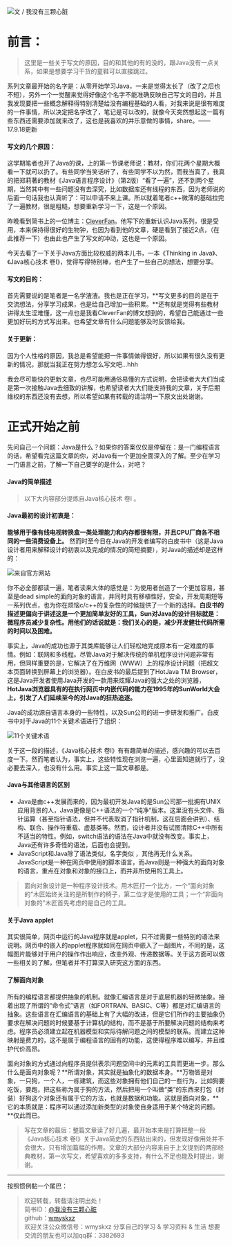![文 / 我没有三颗心脏](http://upload-images.jianshu.io/upload_images/7896890-96efb4ed8490f736.jpg?imageMogr2/auto-orient/strip%7CimageView2/2/w/1240)


# 前言：

> 这里是一些关于写文的原因，目的和其他的有的没的，跟Java没有一点关系，如果是想要学习干货的童鞋可以直接跳过。

系列文章最开始的名字是：从零开始学习Java，一来是觉得太长了（改了之后也不短），另外一个一觉醒来觉得好像这个名字不能准确反映自己写文的目的，并且我发现要把一些概念解释得特别清楚给没有编程基础的人看，对我来说是很有难度的一件事情，所以决定把名字改了，笔记是可以改的，就像今天突然想起这一篇有些东西还需要添加就来改了，这也是我喜欢的并乐意做的事情，share。——17.9.18更新

#### 写文的几个原因：

这学期笔者也开了Java的课，上的第一节课老师说：教材，你们花两个星期大概看一下就可以扔了。有些同学当笑话听了，有些同学不以为然，而我当真了，我真的把郑莉著的教材《Java语言程序设计》（第2版）“看了一遍”，还不到两个星期，当然其中有一些问题没有去深究，比如数据库还有线程的东西，因为老师说的后面一句话我也认真听了：可以申请不来上课。所以就着笔者c++微薄的基础拉完了一遍教材，很是粗糙，想要重新学习一下，这是一个原因。

昨晚看到简书上的一位博主：[CleverFan](http://www.jianshu.com/u/8dc5811b228f)。他写下的重新认识Java系列，很是受用，本来保持得很好的生物钟，也因为看到他的文章，硬是看到了接近2点，（在此推荐一下）也由此也产生了写文的冲动，这也是一个原因。

今天去看了一下关于Java方面比较权威的两本儿书，一本《Thinking in Java》、《Java核心技术 卷Ⅰ》，觉得写得特别棒，也产生了一些自己的想法，想要分享。

#### 写文的目的：

首先需要说的是笔者是一名学渣渣。我也是正在学习，**写文更多的目的是在于交流想法，分享学习成果，也是给自己增加一些积累。**还有就是觉得有些教材讲得太生涩难懂，这一点也是我看CleverFan的博文想到的，希望自己能通过一些更加好玩的方式写出来。也希望文章有什么问题能够及时反馈给我。

#### 关于更新：

因为个人性格的原因，我总是希望能把一件事情做得很好，所以如果有很久没有更新的情况，那就当我正在努力想怎么写文吧...hhh

我会尽可能快的更新文章，也尽可能用通俗易懂的方式说明，会把读者大大们当成是第一次接触Java去细致的讲解，也希望读者大大们能支持我的文章，关于后期维权的东西还没有去想，所以希望如果有转载的请注明一下原文出处谢谢。

# 正式开始之前

先问自己一个问题：Java是什么？如果你的答案仅仅是停留在：是一门编程语言的话，希望看完这篇文章的你，对Java有一个更加全面深入的了解。至少在学习一门语言之前，了解一下自己要学的是什么，对吧？

#### Java的简单描述

> 以下大内容部分提炼自Java核心技术 卷Ⅰ 。

#### Java最初的设计初衷是：

**能够用于像有线电视转换盒一类处理能力和内存都很有限，并且CPU厂商各不相同的一些消费设备上。**
然而时至今日在Java的开发者编写的白皮书中（这是Java设计者用来解释设计的初衷以及完成的情况的简短摘要），对Java的描述却是这样的：

![来自官方网站](http://upload-images.jianshu.io/upload_images/7896890-bfdc2ad65f565eda.png?imageMogr2/auto-orient/strip%7CimageView2/2/w/1240)

你不必全部都读一遍，笔者读来大体的感觉是：为使用者创造了一个更加容易，甚至是dead simple的面向对象的语言，并同时具有移植性好，安全，开发周期短等一系列优点，也为你在烦恼c/c++的复杂性的时候提供了一个新的选择。**白皮书的描述更偏向于讲述这是一个更加简单友好的工具，Sun对Java的设计目标就是：微程序员减少复杂性。用他们的话说就是：我们关心的是，减少开发健壮代码所需的时间以及困难。**

事实上，Java的成功也源于其类库能够让人们轻松地完成原本有一定难度的事情。例如：联网和多线程。尽管Java对于解决传统的单机程序设计问题非常有用，但同样重要的是，它解决了在万维网（WWW）上的程序设计问题（把超文本页面转换到屏幕上的浏览器）。在白皮书的最后提到了HotJava TM Browser，这是Java开发者使用Java开发的一款用来炫耀Java的强大之处的浏览器，**HotJava浏览器具有的在执行网页中内嵌代码的能力在1995年的SunWorld大会上，引发了人们延续至今的对Java的狂热追逐。**

Java的成功源自语言本身的一些特性，以及Sun公司的进一步研发和推广。白皮书中对于Java的11个关键术语进行了组织：

![11个关键术语](http://upload-images.jianshu.io/upload_images/7896890-40c93739a353706f.png?imageMogr2/auto-orient/strip%7CimageView2/2/w/1240)

关于这一段的描述，《Java核心技术 卷Ⅰ》有有趣简单的描述，感兴趣的可以去百度一下。然而笔者认为，事实上，这些特性现在浏览一遍，心里面知道就行了，没必要去深入，也没有什么用。事实上这一篇文章都是。

#### Java与其他语言的区别

 - Java是由c++发展而来的，因为最初开发Java的是Sun公司那一批拥有UNIX应用背景的人，Java更像是C++语法的一个“纯净”版本。这里没有头文件、指针运算（甚至指针语法，但并不代表取消了指针机制，这在后面会讲到）、结构、联合、操作符重载、虚基类等。然而，设计者并没有试图清除C++中所有不适当的特性。例如，switch语法的语法在Java中就没有改变。事实上，Java还有许多奇怪的语法，后面也会提到。
 - JavaScript和Java除了语法类似，名字类似 ，其他再无什么关系。JavaScript是一种在网页中使用的脚本语言，而Java则是一种强大的面向对象的语言，重点在对象和对象的接口上，而并非所使用的工具上。

> 面向对象设计是一种程序设计技术。用木匠打一个比方，一个“面向对象的”木匠始终关注的是所制作的椅子，第二位才是使用的工具；一个“非面向对象的”木匠首先考虑的是自己的工具。

#### 关于Java applet

其实很简单，网页中运行的Java程序就是applet，只不过需要一些特别的语法来说明。网页中的嵌入的applet程序就如同在网页中嵌入了一副图片，不同的是，这幅图片能够对于用户的操作作出响应，改变外观、传递数据等。关于这方面可以做一些相关的了解，但笔者并不打算深入研究这方面的东西。

#### 了解面向对象

所有的编程语言都提供抽象的机制。就像汇编语言是对于底层机器的轻微抽象。接着出现了所谓的“命令式”语言（如FORTRAN、BASIC、C等）都是对汇编语言的抽象。这些语言在汇编语言的基础上有了大幅的改进，但是它们所作的主要抽象仍要求在解决问题的时候要基于计算机的结构，而不是基于所要解决问题的结构来考虑。程序员必须建立起在机器模型和实际待解问题之间的模型的联系。而建立这种映射是费力的，这不是属于编程语言的固有的功能，这使得程序难以编写，并且维护代价高昂。

面向对象的方式通过向程序员提供表示问题空间中的元素的工具而更进一步。那么什么是面向对象呢？**所谓对象，其实就是抽象化的数据本身。**万物皆是对象，一只狗，一个人，一栋建筑，而这些对象拥有他们自己的一些行为，比如狗要吃饭，要跑，把这些称为属于狗的方法，然后把用一个叫做“类”的东西来打包（封装）好狗这个对象还有属于它的方法，也就是数据和功能。这就是面向对象，**它的本质就是：程序可以通过添加新类型的对象使自身适用于某个特定的问题。**仅此而已。

> 写在文章的最后：整篇文章读了好几遍，最开始本来是打算把整一段《Java核心技术 卷Ⅰ》关于Java简史的东西贴出来的，但发现好像用处并不会很大，只有增加篇幅的作用。文章的大部分内容来自于上文提到的两部经典教材，第一次写文，希望喜欢的多多支持，有什么不足也能及时提出，谢谢。


---

按照惯例黏一个尾巴：


> 欢迎转载，转载请注明出处！   
> 简书ID：[@我没有三颗心脏](https://www.jianshu.com/u/a40d61a49221)  
> github：[wmyskxz](https://github.com/wmyskxz/)  
> 欢迎关注公众微信号：wmyskxz
> 分享自己的学习 & 学习资料 & 生活
> 想要交流的朋友也可以加qq群：3382693
